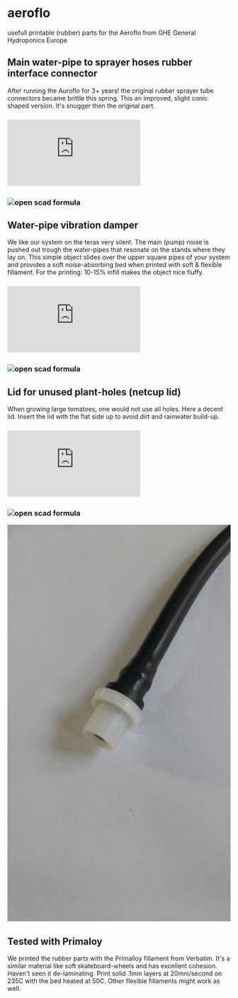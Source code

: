 # aeroflo
usefull printable (rubber) parts for the Aeroflo from GHE General Hydroponics Europe



## Main water-pipe to sprayer hoses rubber interface connector
After running the Auroflo for 3+ years! the original rubber sprayer tube connectors became brittle this spring. This an improved, slight conic shaped version. It's snugger then the original part.

### ![3d STL](https://github.com/uvoz/aeroflo/blob/master/aeroflo-sprayertopipe-connectorrubberII.stl)
### ![open scad formula](https://github.com/uvoz/aeroflo/blob/master/aeroflo-sprayertopipe-connectorrubberII.scad)


## Water-pipe vibration damper
We like our system on the teras very silent. The main (pump) noise is pushed out trough the water-pipes that resonate on the stands where they lay on.
This simple object slides over the upper square pipes of your system and provides a soft noise-absorbing bed when printed with soft & flexible fillament. For the printing: 10-15% infill makes the object nice fluffy. 


### ![3d STL](https://github.com/uvoz/aeroflo/blob/master/aeroflo-waterpipe-vinbration-damper.stl)
### ![open scad formula](https://github.com/uvoz/aeroflo/blob/master/aeroflo-waterpipe-vinbration-damper.scad)


## Lid for unused plant-holes (netcup lid)
When growing large tomatoes, one would not use all holes. Here a decent lid. Insert the lid with the flat side up to avoid dirt and rainwater build-up.

### ![3d STL](https://github.com/uvoz/aeroflo/blob/master/aeroflo-netcuphole-lid.stl)
### ![open scad formula](https://github.com/uvoz/aeroflo/blob/master/aeroflo-netcuphole-lid.scad)

![picture](https://github.com/uvoz/aeroflo/blob/master/aeroflo-sprayertopipe-connectorrubberII.jpg)


## Tested with Primaloy
We printed the rubber parts with the Primalloy fillament from Verbatim. It's a similar material like soft skateboard-wheels and has excellent cohesion. Haven't seen it de-laminating. Print solid .1mm layers at 20mm/second on 235C with the bed heated at 50C.
Other flexible fillaments might work as well. 


